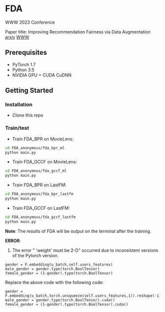 # FDA

WWW 2023 Conference

Paper title: Improving Recommendation Fairness via Data Augmentation [arxiv](https://arxiv.org/abs/2302.06333) [WWW](https://dl.acm.org/doi/abs/10.1145/3543507.3583341)



## Prerequisites

- PyTorch 1.7
- Python 3.5
- NVIDIA GPU + CUDA CuDNN

## Getting Started

### Installation

- Clone this repo

### Train/test


- Train FDA_BPR on MovieLens:

```bash
cd FDA_anonymous/fda_bpr_ml
python main.py
```

- Train FDA_GCCF on MovieLens:

```bash
cd FDA_anonymous/fda_gccf_ml
python main.py
```

- Train FDA_BPR on LastFM:

```bash
cd FDA_anonymous/fda_bpr_lastfm
python main.py
```

- Train FDA_GCCF on LastFM:

```bash
cd FDA_anonymous/fda_gccf_lastfm
python main.py
```

**Note**: The results of FDA will be output on the terminal after the training.


**ERROR**: 
1. The error " 'weight' must be 2-D" occurred due to inconsistent versions of the Pytorch version.

```
gender = F.embedding(u_batch,self.users_features)
male_gender = gender.type(torch.BoolTensor)
female_gender = (1-gender).type(torch.BoolTensor)
```
Replace the above code with the following code:
```
gender = F.embedding(u_batch,torch.unsqueeze(self.users_features,1)).reshape(-1)
male_gender = gender.type(torch.BoolTensor).cuda()
female_gender = (1-gender).type(torch.BoolTensor).cuda()        
```
